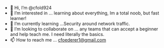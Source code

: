 - 👋 Hi, I’m @cfold924
- 👀 I’m interested in ... learning about everything, Im a total noob, but fast learner! 
- 🌱 I’m currently learning ...Security around network traffic. 
- 💞️ I’m looking to collaborate on ... any teams that can accept a beginner and help teach me. I need literally the basics. 
- 📫 How to reach me ... cfoederer1@gmail.com

<!---
cfold924/cfold924 is a ✨ special ✨ repository because its `README.md` (this file) appears on your GitHub profile.
You can click the Preview link to take a look at your changes.
--->
